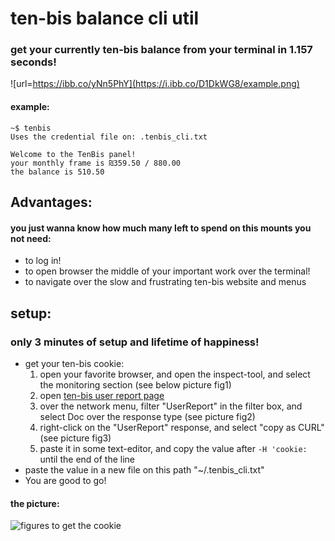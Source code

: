 # ten-bis balance cli util

### get your currently ten-bis balance from your terminal in 1.157 seconds!

![url=https://ibb.co/yNn5PhY](https://i.ibb.co/D1DkWG8/example.png)


#### example: 
```
~$ tenbis
Uses the credential file on: .tenbis_cli.txt

Welcome to the TenBis panel!
your monthly frame is ₪359.50 / 880.00
the balance is 510.50
```
## Advantages:
#### you just wanna know how much many left to spend on this mounts you not need:
- to log in!
- to open browser the middle of your important work over the terminal!
- to navigate over the slow and frustrating ten-bis website and menus  


## setup:
### only 3 minutes of setup and lifetime of happiness!
- get your ten-bis cookie:
    1. open your favorite browser, and open the inspect-tool, and select the monitoring section (see below picture fig1)
    2. open [ten-bis user report page](https://www.10bis.co.il/Account/UserReport)
    3. over the network menu, filter "UserReport" in the filter box, and select Doc over the response type (see picture fig2)
    4. right-click on the "UserReport" response, and select "copy as CURL"  (see picture fig3)
    5. paste it in some text-editor, and copy the value after  `-H 'cookie: ` until the end of the line
- paste the value in a new file on this path "~/.tenbis_cli.txt" 
- You are good to go! 

#### the picture:
![figures to get the cookie](https://i.ibb.co/PNFn0Df/figs.png)
